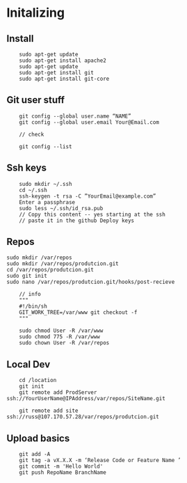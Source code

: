# Initalizing

## Install

        sudo apt-get update
        sudo apt-get install apache2
        sudo apt-get update
        sudo apt-get install git
        sudo apt-get install git-core

## Git user stuff

        git config --global user.name “NAME”
        git config --global user.email Your@Email.com
        
        // check
        
        git config --list
        
## Ssh keys

        sudo mkdir ~/.ssh
        cd ~/.ssh
        ssh-keygen -t rsa -C ”YourEmail@example.com”
        Enter a passphrase
        sudo less ~/.ssh/id_rsa.pub
        // Copy this content -- yes starting at the ssh
        // paste it in the github Deploy keys

## Repos

	sudo mkdir /var/repos
	sudo mkdir /var/repos/produtcion.git
	cd /var/repos/produtcion.git
	sudo git init
	sudo nano /var/repos/produtcion.git/hooks/post-recieve

        // info
		"""
        #!/bin/sh
        GIT_WORK_TREE=/var/www git checkout -f
		"""
        
        sudo chmod User -R /var/www
        sudo chmod 775 -R /var/www
        sudo chown User -R /var/repos

## Local Dev

        cd /location
        git init
        git remote add ProdServer ssh://YourUserName@IPAddress/var/repos/SiteName.git
        
        git remote add site ssh://russ@107.170.57.28/var/repos/produtcion.git
        
## Upload basics
        
        git add -A
        git tag -a vX.X.X -m ‘Release Code or Feature Name ’
        git commit -m 'Hello World'
        git push RepoName BranchName

